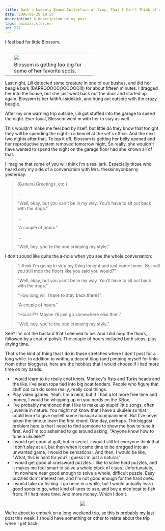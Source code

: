 ```yaml
---
title: Such a Loosely Bound Collection of Crap, That I Can't Think of a Title
date: 2006-06-28 10:50
description: A description of my post.
tags: animals,stories
id: 224
---
```

I feel bad for little Blossom.

<table cellpadding="2" align="right"><tr><td width="5" rowspan="2"><spacer type="block" width="5" height="1"></td><td width="250" ><img src="/img/blossom-pillow.jpg"></td></tr><tr><td class="caption" width="250">Blossom is getting too big for some of her favorite spots.</td></tr></table>

Last night, Lili detected some creature in one of our bushes, and did her beagle bark (BARROOOOOOOOOOO!!!) for about fifteen minutes.  I dragged her into the house, but she just went back out the door and started up again.  Blossom is her faithful sidekick, and hung out outside with the crazy beagle.

After my one warning trip outside, Lili got stuffed into the garage to spend the night.  Ever-loyal, Blossom went in with her to stay as well.

This wouldn't make me feel bad by itself, but little do they know that tonight they will be spending the night in a kennel at the vet's office.  And the next two nights after that.  To top it off, Blossom is getting her belly opened and her reproductive system removed tomorrow night.  So really, she wouldn't have wanted to spend the night on the garage floor had she known all of that.

I imagine that some of you will think I'm a real jerk.  Especially those who heard only my side of a conversation with Mrs. theskinnyonbenny yesterday.

<blockquote>(General Greetings, etc.)

...

"Well, okay, but you can't be in my way.  You'll have to sit out back with the dogs."

...

"A couple of hours."

...

"Well, hey, you're the one crimping my style."</blockquote>

I don't sound like quite the a-hole when you see the whole conversation:

<blockquote>"I think I'm going to skip my thing tonight and just come home.  But will you still mop the floors like you said you would?"

"Well, okay, but you can't be in my way.  You'll have to sit out back with the dogs."

"How long will I have to stay back there?"

"A couple of hours."

"Hours!!??  Maybe I'll just go somewhere else then."

"Well, hey, you're the one crimping my style."</blockquote>

See?  I'm not the bastard that I seemed to be.  And I did mop the floors, followed by a coat of polish.  The couple of hours included both steps, plus drying time.

That's the kind of thing that I do in those stretches where I don't post for a long while.  In addition to writing a decent blog (and pimping myself for links from other bloggers), here are the hobbies that I would choose if I had more time on my hands.

<ul><li>I would learn to tie really cool knots.  Monkey's fists and Turks heads and the like.  I've seen rope tied into big boat fenders.  People who figure that stuff out can do some really, really cool things.</li>

<li>Play video games.  Yeah, I'm a nerd, but if I had a lot more free time and money, I would be whipping up on you nerds on the XBox.</li>

<li>I've probably mentioned that I like to make up stupid little songs, often juvenile in nature.  You might not know that I have a ukulele so that I could learn to give myself some musical accompaniment.  But I've never taken the time to learn the first chord.  One day, perhaps.  The biggest problem here is that I need to find someone to show me how to tune it first.  And I'm too ashamed to go around asking, "Anyone know how to tune a ukulele?"</li>

<li>I would get good at golf, but in secret.  I would still let everyone think that I don't play at all, but then when it came time to be dragged into an unwanted game, I would be sensational.  And then, I would be like, "What, this is hard for you?  I guess I'm just a natural."</li>

<li>I would get good at crossword puzzles.  I like to solve hard puzzles, and it makes me feel smart to solve a whole block of clues.  Unfortunately, I'm nowhere near good enough to solve a whole, difficult puzzle.  Easy puzzles don't interest me, and I'm not good enough for the hard ones.  </li>

<li>I would take up fishing.  I go once in a while, but I would actually learn good spots to go, what kind of lures to use, and buy a nice boat to fish from.  If I had more time.  And more money.  Which I don't.</li></ul>


<center><img src="/img/greenline.gif"></center>


We're about to embark on a long weekend trip, so this is probably my last post this week.  I should have something or other to relate about the trip when I get back.